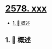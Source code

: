 # [2578. xxx](https://github.com/Tdahuyou/TNotes.leetcode/tree/main/notes/2578.%20xxx)

<!-- region:toc -->

- [1. 📝 概述](#1--概述)

<!-- endregion:toc -->

## 1. 📝 概述
